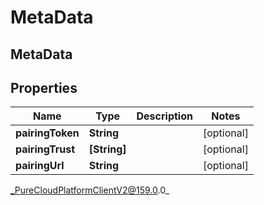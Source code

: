 # MetaData

## MetaData

## Properties

|Name | Type | Description | Notes|
|------------ | ------------- | ------------- | -------------|
| **pairingToken** | **String** |  | [optional] |
| **pairingTrust** | **[String]** |  | [optional] |
| **pairingUrl** | **String** |  | [optional] |



_PureCloudPlatformClientV2@159.0.0_
